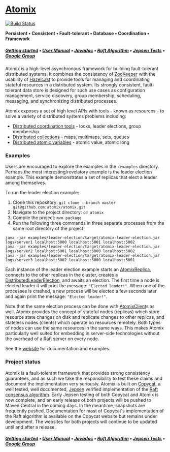 [Atomix][Website]
=======

[![Build Status](https://travis-ci.org/atomix/atomix.png)](https://travis-ci.org/atomix/atomix)

**Persistent • Consistent • Fault-tolerant • Database • Coordination • Framework**

##### [Getting started][Getting started] • [User Manual][User manual] • [Javadoc][Javadoc] • [Raft Algorithm][Copycat] • [Jepsen Tests](https://github.com/atomix/atomix-jepsen) • [Google Group][Google group]

Atomix is a high-level asynchronous framework for building fault-tolerant distributed systems. It combines the consistency of
[ZooKeeper](https://zookeeper.apache.org/) with the usability of [Hazelcast](http://hazelcast.org/) to provide tools for managing
and coordinating stateful resources in a distributed system. Its strongly consistent, fault-tolerant data store is designed for
such use cases as configuration management, service discovery, group membership, scheduling, messaging, and synchronizing distributed
processes.

Atomix exposes a set of high level APIs with tools - known as resources - to solve a variety of distributed systems problems
including:
* [Distributed coordination tools](http://atomix.io/atomix/user-manual/coordination/) - locks, leader elections, group membership
* [Distributed collections](http://atomix.io/atomix/user-manual/collections/) - maps, multimaps, sets, queues
* [Distributed atomic variables](http://atomix.io/atomix/user-manual/atomics/) - atomic value, atomic long

### Examples

Users are encouraged to explore the examples in the `/examples` directory. Perhaps the most interesting/revelatory
example is the leader election example. This example demonstrates a set of replicas that elect a leader among themselves.

To run the leader election example:

1. Clone this repository: `git clone --branch master git@github.com:atomix/atomix.git`
1. Navigate to the project directory: `cd atomix`
1. Compile the project: `mvn package`
1. Run the following three commands in three separate processes from the same root directory of the project:

```
java -jar examples/leader-election/target/atomix-leader-election.jar logs/server1 localhost:5000 localhost:5001 localhost:5002
java -jar examples/leader-election/target/atomix-leader-election.jar logs/server2 localhost:5001 localhost:5000 localhost:5002
java -jar examples/leader-election/target/atomix-leader-election.jar logs/server3 localhost:5002 localhost:5000 localhost:5001
```

Each instance of the leader election example starts an [AtomixReplica](http://atomix.io/atomix/api/latest/io/atomix/AtomixReplica.html),
connects to the other replicas in the cluster, creates a [DistributedLeaderElection](http://atomix.io/atomix/api/latest/io/atomix/coordination/DistributedLeaderElection.html),
and awaits an election. The first time a node is elected leader it will print the message: `"Elected leader!"`. When one of
the processes is crashed, a new process will be elected a few seconds later and again print the message: `"Elected leader!"`.

Note that the same election process can be done with [AtomixClient](http://atomix.io/atomix/api/latest/io/atomix/AtomixClient.html)s as well. Atomix
provides the concept of stateful nodes (replicas) which store resource state changes on disk and replicate changes to other
replicas, and stateless nodes (clients) which operate on resources remotely. Both types of nodes can use the same resources
in the same ways. This makes Atomix particularly well suited for embedding in server-side technologies without the overhead
of a Raft server on every node.

See the [website][User manual] for documentation and examples.

### Project status

Atomix is a fault-tolerant framework that provides strong consistency guarantees, and as such we take the responsibility
to test these claims and document the implementation very seriously. Atomix is built on [Copycat][Copycat], a well tested,
well documented, [Jepsen](https://github.com/atomix/atomix-jepsen) verified implementation of the
[Raft consensus algorithm](https://raft.github.io/). Early Jepsen testing of both Copycat and Atomix is now complete,
and an early release of both projects will be pushed to Maven Central in the coming days. In the meantime, snapshots
are frequently pushed. Documentation for most of Copycat's implementation of the Raft algorithm is available on the
Copycat website but remains under development. The websites for both projects will continue to be updated until and
after a release.

##### [Getting started][Getting started] • [User Manual][User manual] • [Javadoc][Javadoc] • [Raft Algorithm][Copycat] • [Jepsen Tests](https://github.com/atomix/atomix-jepsen) • [Google Group][Google group]

[Website]: http://atomix.github.io/atomix/
[Getting started]: http://atomix.io/atomix/getting-started/
[User manual]: http://atomix.io/atomix/user-manual/
[Google group]: https://groups.google.com/forum/#!forum/copycat
[Javadoc]: http://atomix.io/atomix/api/latest/
[Raft]: https://raft.github.io/
[Copycat]: http://github.com/atomix/copycat
[Catalyst]: http://github.com/atomix/catalyst
